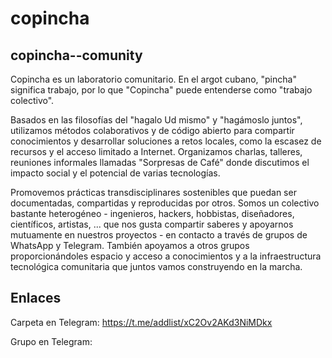 # copincha

## copincha--comunity

Copincha es un laboratorio comunitario. En el argot cubano, "pincha" significa trabajo, por lo que "Copincha" puede entenderse como "trabajo colectivo".

Basados en las filosofías del "hagalo Ud mismo" y "hagámoslo  juntos", utilizamos métodos colaborativos y de código abierto para compartir conocimientos y desarrollar soluciones a retos locales, como la escasez de recursos y el acceso limitado a Internet. Organizamos charlas, talleres, reuniones informales llamadas "Sorpresas de Café" donde discutimos el impacto social y el potencial de varias tecnologías. 

Promovemos prácticas transdisciplinares sostenibles que puedan ser documentadas, compartidas y reproducidas por otros. Somos un colectivo bastante heterogéneo - ingenieros, hackers, hobbistas, diseñadores, científicos, artistas, ... que nos gusta compartir saberes y apoyarnos mutuamente en nuestros proyectos - en contacto a través de grupos de WhatsApp y Telegram. También apoyamos a otros grupos proporcionándoles espacio y acceso a conocimientos  y a la  infraestructura tecnológica comunitaria que juntos vamos construyendo en la marcha.

## Enlaces

Carpeta en Telegram:
https://t.me/addlist/xC2Ov2AKd3NiMDkx

Grupo en Telegram:







